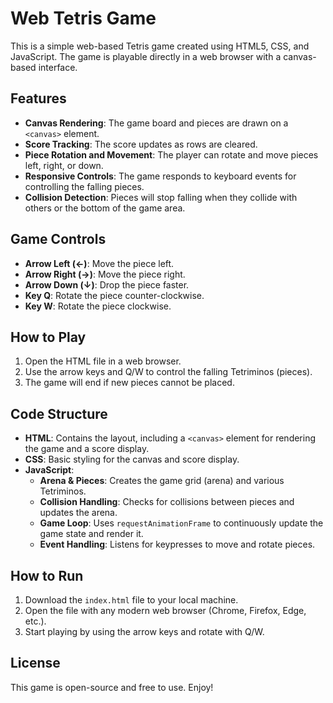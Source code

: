 # Web Tetris Game

This is a simple web-based Tetris game created using HTML5, CSS, and JavaScript. The game is playable directly in a web browser with a canvas-based interface.

## Features
- **Canvas Rendering**: The game board and pieces are drawn on a `<canvas>` element.
- **Score Tracking**: The score updates as rows are cleared.
- **Piece Rotation and Movement**: The player can rotate and move pieces left, right, or down.
- **Responsive Controls**: The game responds to keyboard events for controlling the falling pieces.
- **Collision Detection**: Pieces will stop falling when they collide with others or the bottom of the game area.

## Game Controls
- **Arrow Left (←)**: Move the piece left.
- **Arrow Right (→)**: Move the piece right.
- **Arrow Down (↓)**: Drop the piece faster.
- **Key Q**: Rotate the piece counter-clockwise.
- **Key W**: Rotate the piece clockwise.

## How to Play
1. Open the HTML file in a web browser.
2. Use the arrow keys and Q/W to control the falling Tetriminos (pieces).
3. The game will end if new pieces cannot be placed.

## Code Structure
- **HTML**: Contains the layout, including a `<canvas>` element for rendering the game and a score display.
- **CSS**: Basic styling for the canvas and score display.
- **JavaScript**:
  - **Arena & Pieces**: Creates the game grid (arena) and various Tetriminos.
  - **Collision Handling**: Checks for collisions between pieces and updates the arena.
  - **Game Loop**: Uses `requestAnimationFrame` to continuously update the game state and render it.
  - **Event Handling**: Listens for keypresses to move and rotate pieces.

## How to Run
1. Download the `index.html` file to your local machine.
2. Open the file with any modern web browser (Chrome, Firefox, Edge, etc.).
3. Start playing by using the arrow keys and rotate with Q/W.

## License
This game is open-source and free to use. Enjoy!

